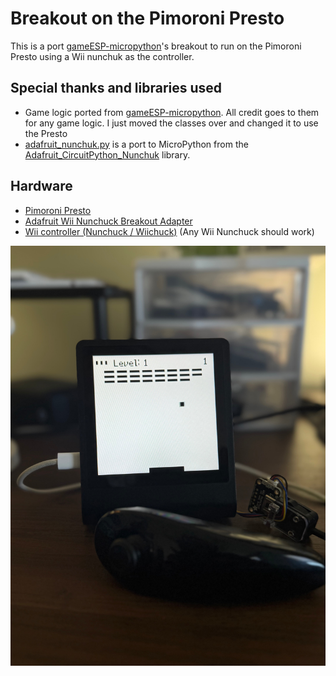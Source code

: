 # Breakout on the Pimoroni Presto
This is a port [gameESP-micropython](https://github.com/cheungbx/gameESP-micropython)'s breakout to run on the Pimoroni Presto using a Wii nunchuk as the controller.

## Special thanks and libraries used
- Game logic ported from [gameESP-micropython](https://github.com/cheungbx/gameESP-micropython). All credit goes to them for any game logic. I just moved the classes over and changed it to use the Presto
- [adafruit_nunchuk.py](./adafruit_nunchuk.py) is a port to MicroPython from the [Adafruit_CircuitPython_Nunchuk](https://github.com/adafruit/Adafruit_CircuitPython_Nunchuk) library.

## Hardware
- [Pimoroni Presto](https://shop.pimoroni.com/products/presto?variant=54894104019323)
- [Adafruit Wii Nunchuck Breakout Adapter ](https://www.adafruit.com/product/4836)
- [Wii controller (Nunchuck / Wiichuck)](https://www.adafruit.com/product/342) (Any Wii Nunchuck should work)

![Image of the game breakout being played on the presto](./cover_pic.jpg)


